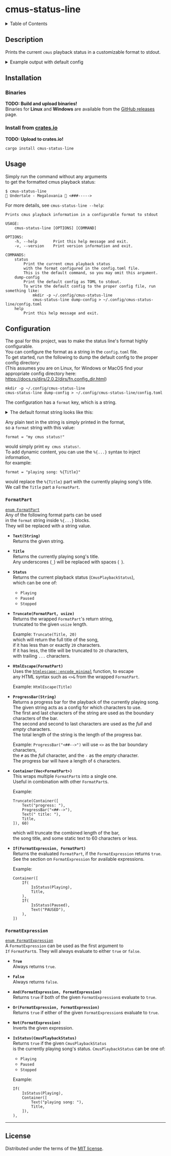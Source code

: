 # cmus-status-line
<details>
<summary>
    Table of Contents
</summary>

- [Description](#description)
- [Installation](#installation)
  - [Binaries](#binaries)
  - [Install from crates.io](#install-from-cratesio)
- [Usage](#usage)
- [Configuration](#configuration)
  - [`FormatPart`](#formatpart)
  - [`FormatExpression`](#formatexpression)
- [License](#license)

---
</details>

## Description
Prints the current `cmus` playback status in a customizable format to stdout.

<details>
<summary>
    Example output with default config
</summary>

```
$ cmus-status-line # When PLAYING
 Undertale - Megalovania  <###----->

$ cmus-status-line # When PAUSED
 Underta... <#-->
```
</details>

## Installation
### Binaries
__TODO: Build and upload binaries!__  
Binaries for __Linux__ and __Windows__ are available
from the [GitHub releases][releases] page.

### Install from [crates.io]
__TODO: Upload to crates.io!__  
```
cargo install cmus-status-line
```

## Usage
Simply run the command without any arguments  
to get the formatted cmus playback status:
```
$ cmus-status-line
 Undertale - Megalovania  <###----->
```

For more details, see `cmus-status-line --help`:
```
Prints cmus playback information in a configurable format to stdout

USAGE:
    cmus-status-line [OPTIONS] [COMMAND]

OPTIONS:
    -h, --help       Print this help message and exit.
    -v, --version    Print version information and exit.

COMMANDS:
    status
        Print the current cmus playback status
        with the format configured in the config.toml file.
        This is the default command, so you may omit this argument.
    dump-config
        Print the default config as TOML to stdout.
        To write the default config to the proper config file, run something like:
            mkdir -p ~/.config/cmus-status-line
            cmus-status-line dump-config > ~/.config/cmus-status-line/config.toml
    help
        Print this help message and exit.
```

## Configuration
The goal for this project, was to make the status line's format highly configurable.  
You can configure the format as a string in the `config.toml` file.  
To get started, run the following to dump the default config to the proper config directory:  
(This assumes you are on Linux, for Windows or MacOS find your appropriate config directory here:  
https://docs.rs/dirs/2.0.2/dirs/fn.config_dir.html)
```
mkdir -p ~/.config/cmus-status-line
cmus-status-line dump-config > ~/.config/cmus-status-line/config.toml
```

The configuration has a `format` key, which is a string.  
<details>
<summary>
    The default format string looks like this:
</summary>

```
format = """
%{ If(
    Or(IsStatus(Playing), IsStatus(Paused)),
    Container([
        Container([
            If(IsStatus(Playing),
                Text(" ")),
            If(IsStatus(Paused),
                Text(" ")),
            If(IsStatus(Stopped),
                Text(" ")),
        ]),

        If(
            IsStatus(Playing),
            Container([
                Truncate(Title, 60),
                Text("  "),
                ProgressBar("<####---->"),
            ]),
        ),

        If(
            IsStatus(Paused),
            Container([
                Truncate(Title, 10),
                Text(" "),
                ProgressBar("<##->"),
            ]),
        ),
    ]),
)}
"""
```
</details>

Any plain text in the string is simply printed in the format,  
so a `format` string with this value:
```
format = "my cmus status!"
```
would simply print `my cmus status!`.  
To add dynamic content, you can use the `%{...}` syntax to inject information,  
for example:
```
format = "playing song: %{Title}"
```
would replace the `%{Title}` part with the currently playing song's title.  
We call the `Title` part a `FormatPart`.

### `FormatPart`
[`enum FormatPart`](https://github.com/Noah2610/cmus-status-line/blob/master/src/cmus_status/output/format/format_part.rs#L8)  
Any of the following format parts can be used  
in the `format` string inside `%{...}` blocks.  
They will be replaced with a string value.

- __`Text(String)`__  
  Returns the given string.

- __`Title`__  
  Returns the currently playing song's title.  
  Any underscores (`_`) will be replaced with spaces (` `).

- __`Status`__  
  Returns the current playback status (`CmusPlaybackStatus`),  
  which can be one of:
    - `Playing`
    - `Paused`
    - `Stopped`

- __`Truncate(FormatPart, usize)`__  
  Returns the wrapped `FormatPart`'s return string,  
  truncated to the given `usize` length.  

  Example: `Truncate(Title, 20)`  
  which will return the full title of the song,  
  if it has less than or exactly `20` characters.  
  If it has less, the title will be truncated to `20` characters,  
  with trailing `...` characters.

- __`HtmlEscape(FormatPart)`__  
  Uses the [`htmlescape::encode_minimal`][htmlescape_encode_minimal] function, to escape  
  any HTML syntax such as `<>&` from the wrapped `FormatPart`.  

  Example: `HtmlEscape(Title)`

- __`ProgressBar(String)`__  
  Returns a progress bar for the playback of the currently playing song.  
  The given string acts as a config for which characters to use.  
  The first and last characters of the string are used as the boundary characters of the bar.  
  The second and second to last characters are used as the _full_ and _empty_ characters.  
  The total length of the string is the length of the progress bar.  

  Example: `ProgressBar("<##-->")` will use `<>` as the bar boundary characters,  
  the `#` as the _full_ character, and the `-` as the _empty_ character.  
  The progress bar will have a length of `6` characters.

- __`Container(Vec<FormatPart>)`__  
  This wraps multiple `FormatPart`s into a single one.  
  Useful in combination with other `FormatPart`s.  

  Example:
  ```
  Truncate(Container([
      Text("progress: "),
      ProgressBar("<##-->"),
      Text(" title: "),
      Title,
  ]), 60)
  ```
  which will truncate the combined length of the bar,  
  the song title, and some static text to 60 characters or less.

- __`If(FormatExpression, FormatPart)`__  
  Returns the evaluated `FormatPart`, if the `FormatExpression` returns `true`.  
  See the section on `FormatExpression` for available expressions.  

  Example:
  ```
  Container([
      If(
          IsStatus(Playing),
          Title,
      ),
      If(
          IsStatus(Paused),
          Text("PAUSED"),
      ),
  ])
  ```

### `FormatExpression`
[`enum FormatExpression`](https://github.com/Noah2610/cmus-status-line/blob/master/src/cmus_status/output/format/format_expression.rs#L4)  
A `FormatExpression` can be used as the first argument to  
`If` `FormatPart`s. They will always evaluate to either `true` or `false`.

- __`True`__  
  Always returns `true`.

- __`False`__  
  Always returns `false`.

- __`And(FormatExpression, FormatExpression)`__  
  Returns `true` if both of the given `FormatExpression`s evaluate to `true`.

- __`Or(FormatExpression, FormatExpression)`__  
  Returns `true` if either of the given `FormatExpression`s evaluate to `true`.

- __`Not(FormatExpression)`__  
  Inverts the given expression.

- __`IsStatus(CmusPlaybackStatus)`__  
  Returns `true` if the given `CmusPlaybackStatus`  
  is the currently playing song's status.
  `CmusPlaybackStatus` can be one of:
    - `Playing`
    - `Paused`
    - `Stopped`

  Example:
  ```
  If(
      IsStatus(Playing),
      Container([
          Text("playing song: "),
          Title,
      ]),
  ),
  ```

---

## License
Distributed under the terms of the [MIT license][license].

[releases]:                  https://github.com/Noah2610/cmus-status-line/releases
[crates.io]:                 https://crates.io/crates/cmus-status-line
[htmlescape_encode_minimal]: https://docs.rs/htmlescape/0.3.1/htmlescape/fn.encode_minimal.html
[license]:                   https://github.com/Noah2610/cmus-status-line/blob/master/LICENSE
